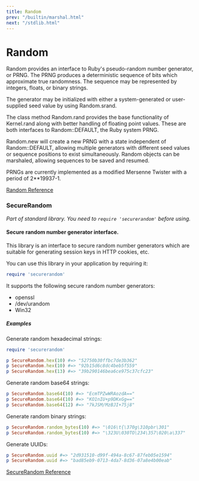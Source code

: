 ```yaml
---
title: Random
prev: "/builtin/marshal.html"
next: "/stdlib.html"
---
```


# Random

Random provides an interface to Ruby's pseudo-random number generator,
or PRNG. The PRNG produces a deterministic sequence of bits which
approximate true randomness. The sequence may be represented by
integers, floats, or binary strings.

The generator may be initialized with either a system-generated or
user-supplied seed value by using Random.srand.

The class method Random.rand provides the base functionality of
Kernel.rand along with better handling of floating point values. These
are both interfaces to Random::DEFAULT, the Ruby system PRNG.

Random.new will create a new PRNG with a state independent of
Random::DEFAULT, allowing multiple generators with different seed values
or sequence positions to exist simultaneously. Random objects can be
marshaled, allowing sequences to be saved and resumed.

PRNGs are currently implemented as a modified Mersenne Twister with a
period of 2\*\*19937-1.

[Random Reference](http://ruby-doc.org/core-2.5.0/Random.html)



### SecureRandom

*Part of standard library. You need to `require 'securerandom'` before
using.*

#### Secure random number generator interface.

This library is an interface to secure random number generators which
are suitable for generating session keys in HTTP cookies, etc.

You can use this library in your application by requiring it:


```ruby
require 'securerandom'
```

It supports the following secure random number generators:

* openssl
* /dev/urandom
* Win32

##### Examples

Generate random hexadecimal strings:


```ruby
require 'securerandom'

p SecureRandom.hex(10) #=> "52750b30ffbc7de3b362"
p SecureRandom.hex(10) #=> "92b15d6c8dc4beb5f559"
p SecureRandom.hex(13) #=> "39b290146bea6ce975c37cfc23"
```

Generate random base64 strings:


```ruby
p SecureRandom.base64(10) #=> "EcmTPZwWRAozdA=="
p SecureRandom.base64(10) #=> "KO1nIU+p9DKxGg=="
p SecureRandom.base64(12) #=> "7kJSM/MzBJI+75j8"
```

Generate random binary strings:


```ruby
p SecureRandom.random_bytes(10) #=> "\016\t{\370g\310pbr\301"
p SecureRandom.random_bytes(10) #=> "\323U\030TO\234\357\020\a\337"
```

Generate UUIDs:


```ruby
p SecureRandom.uuid #=> "2d931510-d99f-494a-8c67-87feb05e1594"
p SecureRandom.uuid #=> "bad85eb9-0713-4da7-8d36-07a8e4b00eab"
```

[SecureRandom
Reference](https://ruby-doc.org/stdlib-2.5.0/libdoc/securerandom/rdoc/SecureRandom.html)

